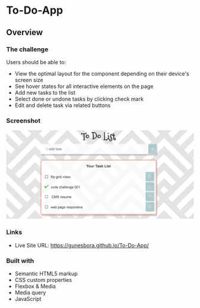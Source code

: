 # To-Do-App

## Overview

### The challenge

Users should be able to:

- View the optimal layout for the component depending on their device's screen size
- See hover states for all interactive elements on the page
- Add new tasks to the list
- Select done or undone tasks by clicking check mark
- Edit and delete task via related buttons


### Screenshot

![Project main Snapshot](main.png)

### Links

- Live Site URL: https://gunesbora.github.io/To-Do-App/

### Built with

- Semantic HTML5 markup
- CSS custom properties
- Flexbox & Media
- Media query
- JavaScript
